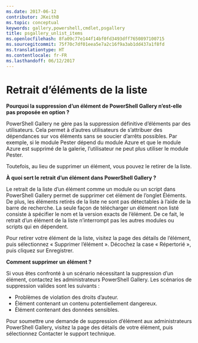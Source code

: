 ```yaml
---
ms.date: 2017-06-12
contributor: JKeithB
ms.topic: conceptual
keywords: gallery,powershell,cmdlet,psgallery
title: psgallery_unlist_items
ms.openlocfilehash: 8fa09c77e144f14bf0fd3493dff7650897100715
ms.sourcegitcommit: 75f70c7df01eea5e7a2c16f9a3ab1dd437a1f8fd
ms.translationtype: HT
ms.contentlocale: fr-FR
ms.lasthandoff: 06/12/2017
---
```

<a id="unlisting-items" class="xliff"></a>
# Retrait d’éléments de la liste

**Pourquoi la suppression d’un élément de PowerShell Gallery n’est-elle pas proposée en option ?**

PowerShell Gallery ne gère pas la suppression définitive d’éléments par des utilisateurs. Cela permet à d’autres utilisateurs de s’attribuer des dépendances sur vos éléments sans se soucier d’arrêts possibles. Par exemple, si le module Pester dépend du module Azure et que le module Azure est supprimé de la galerie, l’utilisateur ne peut plus utiliser le module Pester.

Toutefois, au lieu de supprimer un élément, vous pouvez le retirer de la liste.

**À quoi sert le retrait d’un élément dans PowerShell Gallery ?**

Le retrait de la liste d’un élément comme un module ou un script dans PowerShell Gallery permet de supprimer cet élément de l’onglet Éléments.
De plus, les éléments retirés de la liste ne sont pas détectables à l’aide de la barre de recherche.
La seule façon de télécharger un élément non listé consiste à spécifier le nom et la version exacts de l’élément.
De ce fait, le retrait d’un élément de la liste n’interrompt pas les autres modules ou scripts qui en dépendent.

Pour retirer votre élément de la liste, visitez la page des détails de l’élément, puis sélectionnez « Supprimer l’élément ». Décochez la case « Répertorié », puis cliquez sur Enregistrer.

**Comment supprimer un élément ?**

Si vous êtes confronté à un scénario nécessitant la suppression d’un élément, contactez les administrateurs PowerShell Gallery.
Les scénarios de suppression valides sont les suivants :
- Problèmes de violation des droits d’auteur.
- Élément contenant un contenu potentiellement dangereux.
- Élément contenant des données sensibles.

Pour soumettre une demande de suppression d’élément aux administrateurs PowerShell Gallery, visitez la page des détails de votre élément, puis sélectionnez Contacter le support technique.  


